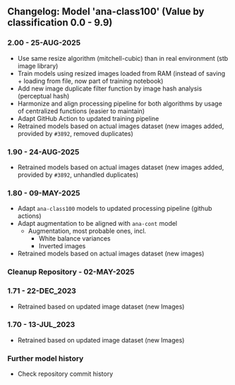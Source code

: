 
## Changelog: Model 'ana-class100' (Value by classification 0.0 - 9.9)

### 2.00 - 25-AUG-2025
* Use same resize algorithm (mitchell-cubic) than in real environment (stb image library)
* Train models using resized images loaded from RAM (instead of saving + loading from file, now part of training notebook)
* Add new image duplicate filter function by image hash analysis (perceptual hash)
* Harmonize and align processing pipeline for both algorithms by usage of centralized functions (easier to maintain)
* Adapt GitHub Action to updated training pipeline
* Retrained models based on actual images dataset (new images added, provided by `#3892`, removed duplicates)

### 1.90 - 24-AUG-2025
* Retrained models based on actual images dataset (new images added, provided by `#3892`, unhandled duplicates)

### 1.80 - 09-MAY-2025
* Adapt `ana-class100` models to updated processing pipeline (github actions)
* Adapt augmentation to be aligned with `ana-cont` model
  * Augmentation, most probable ones, incl.
      * White balance variances
      * Inverted images
* Retrained models based on actual images dataset (new images)

### Cleanup Repository - 02-MAY-2025

### 1.71 - 22-DEC_2023
* Retrained based on updated image dataset (new Images)

### 1.70 - 13-JUL_2023
* Retrained based on updated image dataset (new Images)

### Further model history
* Check repository commit history